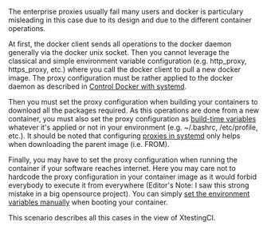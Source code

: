 The enterprise proxies usually fail many users and docker is particulary
misleading in this case due to its design and due to the different container
operations.

At first, the docker client sends all operations to the docker daemon generally
via the docker unix socket. Then you cannot leverage the classical and simple
environment variable configuration (e.g. http_proxy, https_proxy, etc.) where
you call the docker client to pull a new docker image. The proxy configuration
must be rather applied to the docker daemon as described in
[Control Docker with systemd](https://docs.docker.com/config/daemon/systemd/).

Then you must set the proxy configuration when building your containers
to download all the packages required. As this operations are done from a
new container, you must also set the proxy configuration as
[build-time variables](https://docs.docker.com/engine/reference/commandline/build/)
whatever it's applied or not in your environment (e.g. ~/.bashrc, /etc/profile,
etc.). It should be noted that configuring
[proxies in systemd](https://docs.docker.com/config/daemon/systemd/)
only helps when downloading the parent image (i.e. FROM).

Finally, you may have to set the proxy configuration when running the
container if your software reaches internet. Here you may care not to hardcode
the proxy configuration in your container image as it would forbid everybody to
execute it from everywhere (Editor's Note: I saw this strong mistake in a big
opensource project). You can simply
[set the environment variables manually](https://docs.docker.com/network/proxy/)
when booting your container.

This scenario describes all this cases in the view of XtestingCI.
